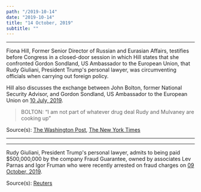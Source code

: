 ```yaml
---
path: "/2019-10-14"
date: "2019-10-14"
title: "14 October, 2019"
subtitle: ""
---
```


<tweet id="1183727243408883712"></tweet>

---

Fiona Hill, Former Senior Director of Russian and Eurasian Affairs, testifies before Congress in a closed-door session in which Hill states that she confronted Gordon Sondland, US Ambassador to the European Union, that Rudy Giuliani, President Trump's personal lawyer, was circumventing officials when carrying out foreign policy.

Hill also discusses the exchange between John Bolton, former National Security Advisor, and Gordon Sondland, US Ambassador to the European Union on <a href="#2019-07-10">10 July, 2019</a>.

> BOLTON: “I am not part of whatever drug deal Rudy and Mulvaney are cooking up”

<span class="sources">
Source(s): <a href="https://www.washingtonpost.com/national-security/trumps-former-top-russia-adviser-to-testify-in-house-impeachment-probe/2019/10/14/e6015c1c-ee34-11e9-8693-f487e46784aa_story.html" target="_blank" rel="noopener noreferrer">The Washington Post</a>, <a href="https://www.nytimes.com/2019/10/14/us/politics/bolton-giuliani-fiona-hill-testimony.html" target="_blank" rel="noopener noreferrer">The New York Times</a> 
</span>

---

<tweet id="1183912440767094786"></tweet>

---

Rudy Giuliani, President Trump's personal lawyer, admits to being paid $500,000,000 by the company Fraud Guarantee, owned by associates Lev Parnas and Igor Fruman who were recently arrested on fraud charges on <a href="#2019-10-09">09 October, 2019</a>.

<span class="sources">
Source(s): <a href="https://www.reuters.com/article/us-usa-trump-whistleblower-giuliani-excl-idUSKBN1WU07Z" target="_blank" rel="noopener noreferrer">Reuters</a>
</span>
